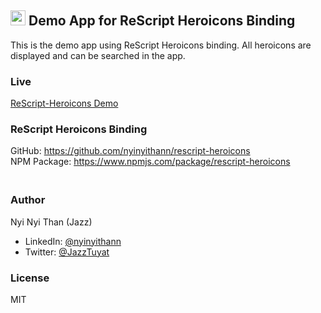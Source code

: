 ## <img src="public/brand/favicon.ico" width="24" height="24" alt="rescript logo"> Demo App for ReScript Heroicons Binding

This is the demo app using ReScript Heroicons binding. All heroicons are displayed and can be searched in the app.

### Live
[ReScript-Heroicons Demo](https://rescript-heroicons-demo.vercel.app)

### ReScript Heroicons Binding 
GitHub: https://github.com/nyinyithann/rescript-heroicons <br/>
NPM Package: https://www.npmjs.com/package/rescript-heroicons

### <br>Author

Nyi Nyi Than (Jazz)

- LinkedIn: [@nyinyithann](https://www.linkedin.com/in/nyinyithan/)
- Twitter: [@JazzTuyat](https://twitter.com/JazzTuyat)

### License

MIT


   


